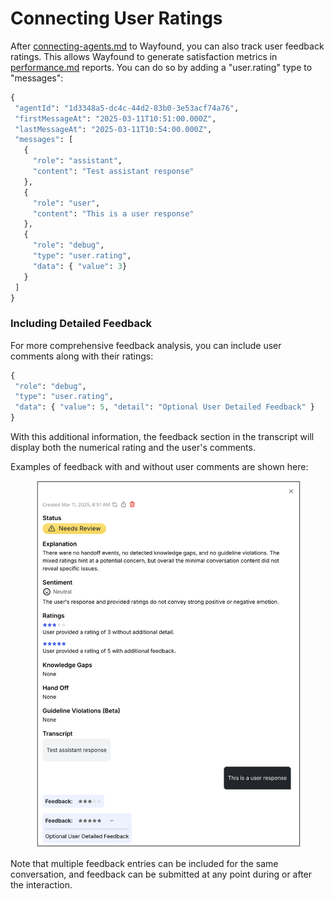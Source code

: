 # Connecting User Ratings

After [connecting-agents.md](connecting-agents.md "mention") to Wayfound, you can also track user feedback ratings. This allows Wayfound to generate satisfaction metrics in [performance.md](../manager/performance.md "mention") reports. You can do so by adding a "user.rating" type to "messages":

```python
{
 "agentId": "1d3348a5-dc4c-44d2-83b0-3e53acf74a76",
 "firstMessageAt": "2025-03-11T10:51:00.000Z",
 "lastMessageAt": "2025-03-11T10:54:00.000Z",
 "messages": [
   {
     "role": "assistant",
     "content": "Test assistant response"
   },
   {
     "role": "user",
     "content": "This is a user response"
   },
   {
     "role": "debug",
     "type": "user.rating",
     "data": { "value": 3}
   }
 ]
}
```

### Including Detailed Feedback

For more comprehensive feedback analysis, you can include user comments along with their ratings:

```python
{
 "role": "debug",
 "type": "user.rating",
 "data": { "value": 5, "detail": "Optional User Detailed Feedback" }
}
```

With this additional information, the feedback section in the transcript will display both the numerical rating and the user's comments.

Examples of feedback with and without user comments are shown here:

<figure><img src="../.gitbook/assets/image (15).png" alt=""><figcaption></figcaption></figure>

Note that multiple feedback entries can be included for the same conversation, and feedback can be submitted at any point during or after the interaction.
